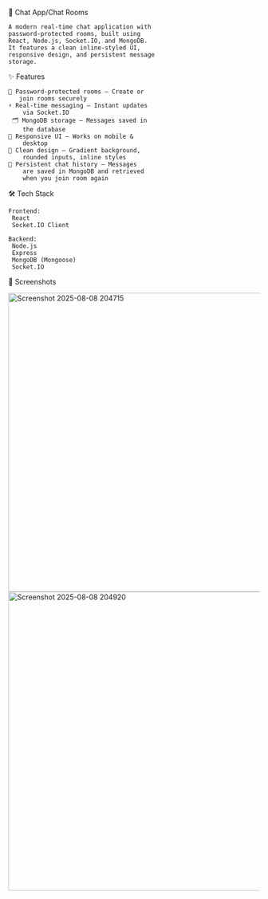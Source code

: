 💬 Chat App/Chat Rooms

    A modern real-time chat application with
    password-protected rooms, built using 
    React, Node.js, Socket.IO, and MongoDB.
    It features a clean inline-styled UI,
    responsive design, and persistent message
    storage.

✨ Features

    🔑 Password-protected rooms – Create or
       join rooms securely
    ⚡ Real-time messaging – Instant updates
        via Socket.IO
     🗂 MongoDB storage – Messages saved in 
        the database
    📱 Responsive UI – Works on mobile &
        desktop
    🎨 Clean design – Gradient background,
        rounded inputs, inline styles
    💾 Persistent chat history – Messages
        are saved in MongoDB and retrieved
        when you join room again
        

🛠 Tech Stack
    
    Frontend:
     React
     Socket.IO Client

    Backend:
     Node.js
     Express
     MongoDB (Mongoose)
     Socket.IO


📸 Screenshots

     
<img width="600" height="600" alt="Screenshot 2025-08-08 204715" src="https://github.com/user-attachments/assets/ede601c1-31dc-45e5-9be3-568497decd72" />


<img width="600" height="600" alt="Screenshot 2025-08-08 204920" src="https://github.com/user-attachments/assets/78cdb71f-a83b-4c9b-ae17-eda431fda750" />










